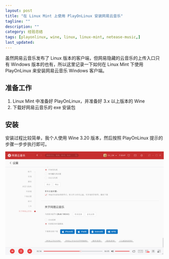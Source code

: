 ```yaml
---
layout: post
title: "在 Linux Mint 上使用 PlayOnLinux 安装网易云音乐"
tagline: ""
description: ""
category: 经验总结
tags: [playonlinux, wine, linux, linux-mint, netease-music,]
last_updated:
---
```


虽然网易云音乐发布了 Linux 版本的客户端，但网易隐藏的云音乐的上传入口只有 Windows 版本的也有，所以这里记录一下如何在 Linux Mint 下使用 PlayOnLinux 来安装网易云音乐 Windows 客户端。

## 准备工作

1. Linux Mint 中准备好 PlayOnLinux，并准备好 3.x 以上版本的 Wine
2. 下载好网易云音乐的 exe 安装包

## 安装

安装过程比较简单，我个人使用 Wine 3.20 版本，然后按照 PlayOnLinux 提示的步骤一步步执行即可。

![playonlinux install netease music](/assets/playonlinux-install-netease-music.png)
